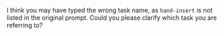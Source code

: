 I think you may have typed the wrong task name, as `hand-insert` is not listed in the original prompt. Could you please clarify which task you are referring to?